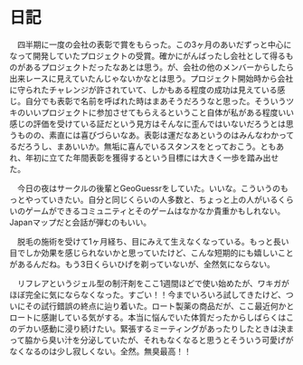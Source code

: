 # 日記

　四半期に一度の会社の表彰で賞をもらった。この3ヶ月のあいだずっと中心になって開発していたプロジェクトの受賞。確かにがんばったし会社として得るものがあるプロジェクトだったなあとは思う。が、会社の他のメンバーからしたら出来レースに見えていたんじゃないかなとは思う。プロジェクト開始時から会社に守られたチャレンジが許されていて、しかもある程度の成功は見えている感じ。自分でも表彰で名前を呼ばれた時はまあそうだろうなと思った。そういうツキのいいプロジェクトに参加させてもらえるということ自体が私がある程度いい感じの評価を受けている証だという見方はそんなに歪んではいないだろうとは思うものの、素直には喜びづらいなあ。表彰は運だなあというのはみんなわかってるだろうし、まあいいか。無垢に喜んでいるスタンスをとっておこう。ともあれ、年初に立てた年間表彰を獲得するという目標には大きく一歩を踏み出せた。

　今日の夜はサークルの後輩とGeoGuessrをしていた。いいな。こういうのもっとやっていきたい。自分と同じくらいの人多数と、ちょっと上の人がいるくらいのゲームができるコミュニティとそのゲームはなかなか貴重かもしれない。Japanマップだと会話が弾むのもいい。

　脱毛の施術を受けて1ヶ月経ち、目にみえて生えなくなっている。もっと長い目でしか効果を感じられないかと思っていたけど、こんな短期的にも嬉しいことがあるんだね。もう3日くらいひげを剃っていないが、全然気にならない。

　リフレアというジェル型の制汗剤をここ1週間ほどで使い始めたが、ワキガがほぼ完全に気にならなくなった。すごい！！今までいろいろ試してきたけど、ついにその試行錯誤の終点に辿り着いた。ロート製薬の商品だが、ここ最近何かとロートに感謝している気がする。本当に悩んでいた体質だったからしばらくはこのデカい感動に浸り続けたい。緊張するミーティングがあったりしたときは決まって脇から臭い汁を分泌していたが、それもなくなると思うとそういう可愛げがなくなるのは少し寂しくない。全然。無臭最高！！
